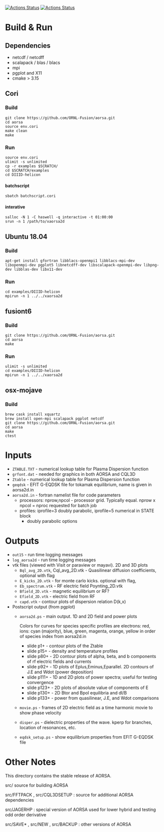 [![Actions Status](https://github.com/ORNL-Fusion/aorsa/workflows/CI%20on%20Mac/badge.svg)](https://github.com/ORNL-Fusion/aorsa/actions)
[![Actions Status](https://github.com/ORNL-Fusion/aorsa/workflows/CI%20on%20Ubuntu/badge.svg)](https://github.com/ORNL-Fusion/aorsa/actions)

# Build & Run
## Dependencies

* netcdf / netcdff
* scalapack / blas / blacs
* mpi
* pgplot and X11
* cmake > 3.15

## Cori
### Build
```
git clone https://github.com/ORNL-Fusion/aorsa.git
cd aorsa
source env.cori
make clean
make
```
### Run
```
source env.cori
ulimit -s unlimited
cp -r examples $SCRATCH/
cd $SCRATCH/examples
cd DIIID-helicon
```
#### batchscript
```
sbatch batchscript.cori
```
#### interative
```
salloc -N 1 -C haswell -q interactive -t 01:00:00
srun -n 1 /path/to/xaorsa2d
```

## Ubuntu 18.04
### Build
```
apt-get install gfortran libblacs-openmpi1 libblacs-mpi-dev libopenmpi-dev pgplot5 libnetcdff-dev libscalapack-openmpi-dev libpng-dev libblas-dev libx11-dev
```
### Run
```
cd examples/DIIID-helicon
mpirun -n 1 ../../xaorsa2d
```

## fusiont6
### Build
```
git clone https://github.com/ORNL-Fusion/aorsa.git
cd aorsa
make 
```
### Run
```
ulimit -s unlimited
cd examples/DIIID-helicon
mpirun -n 1 ../../xaorsa2d
```

## osx-mojave
### Build
```
brew cask install xquartz
brew install open-mpi scalapack pgplot netcdf
git clone https://github.com/ORNL-Fusion/aorsa.git
cd aorsa
make 
ctest
```

# Inputs
  - `ZTABLE.TXT` - numerical lookup table for Plasma Dispersion function 
  - `grfont.dat` - needed for graphics in both AORSA and CQL3D
  - `Ztable` - numerical lookup table for Plasma Dispersion function
  - `geqdsk` - EFIT G-EQDSK file for tokamak equilibrium, name is given in aorsa2d.in
  - `aorsa2d.in` - fortran namelist file for code parameters
    + processors: nprow,npcol - processor grid. Typically equal. nprow x npcol = nproc requested for batch job
    + profiles: iprofile=3 doubly parabolic, iprofile=5 numerical in STATE block
      - doubly parabolic options

# Outputs
  - `out15` - run time logging messages
  - `log_aorsa2d` - run time logging messages
  - vtk files (viewed with Visit or paraview or mayavi). 2D and 3D plots
    - `Bql_avg_2D.vtk`, Cql_avg_2D.vtk - Quasilinear diffusion coefficients, optional with flag
    - `E_kicks_2D.vtk` - for monte carlo kicks. optional with flag, 
    - `Eb_spectrum.vtk` - RF electric field Poynting_2D.vtk
    - `Bfield_2D.vtk` - magnetic equilibrium or RF?
    - `Efield_2D.vtk`  - electric field from RF 
    - `capd.vtk` - contour plots of dispersion relation D(k,x)
  - Postscript output (from pgplot)
    - `aorsa2d.ps` - main output. 1D and 2D field and power plots
    
      Colors for curves for species specific profiles are electrons: red, ions: cyan (majority), blue, green, magenta, orange, yellow 
      in order of species index from aorsa2d.in
      + slide p1+  - contour plots of the Ztable
      + slide p15+ - density and temperature profiles
      + slide p80+ - 2D contour plots of alpha, beta, and b components of rf electric fields and currents
      + slide p92+ - 1D plots of Eplus,Eminus,Eparallel. 2D contours of J.E and Wdot (power deposition)
      + slide p111+ - 1D and 2D plots of power spectra; useful for testing convergence
      + slide p123+ - 2D plots of absolute value of components of E
      + slide p130+ - 2D Btor and Bpol equilibria and dl/B
      + slide p133+ - power from quasilinear, J.E, and Wdot comparisons
    - `movie.ps` - frames of 2D electric field as a time harmonic movie to show phase velocity
    - `disper.ps` - dielectric properties of the wave. kperp for branches, location of resonances, etc.
    - `eqdsk_setup.ps` - show equilibrium properties from EFIT G-EQDSK file

# Other Notes
This directory contains the stable release of AORSA. 

src/ source for building AORSA

src/FFTPACK , src/CQL3DSETUP : source for additional AORSA dependencies

src/JAGERHP : special version of AORSA used for lower hybrid and testing odd order derivative

src/SAVE* , src/NEW , src/BACKUP : other versions of AORSA


